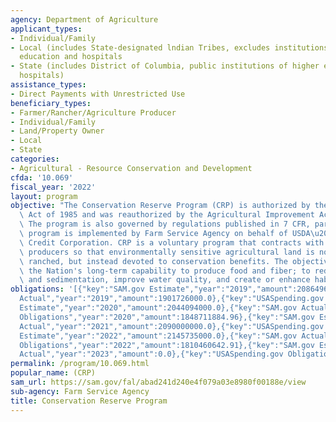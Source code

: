 ```yaml
---
agency: Department of Agriculture
applicant_types:
- Individual/Family
- Local (includes State-designated lndian Tribes, excludes institutions of higher
  education and hospitals
- State (includes District of Columbia, public institutions of higher education and
  hospitals)
assistance_types:
- Direct Payments with Unrestricted Use
beneficiary_types:
- Farmer/Rancher/Agriculture Producer
- Individual/Family
- Land/Property Owner
- Local
- State
categories:
- Agricultural - Resource Conservation and Development
cfda: '10.069'
fiscal_year: '2022'
layout: program
objective: "The Conservation Reserve Program (CRP) is authorized by the Food Security\
  \ Act of 1985 and was reauthorized by the Agricultural Improvement Act of 2018.\
  \ The program is also governed by regulations published in 7 CFR, part 1410. The\
  \ program is implemented by Farm Service Agency on behalf of USDA\u2019s Commodity\
  \ Credit Corporation. CRP is a voluntary program that contracts with agricultural\
  \ producers so that environmentally sensitive agricultural land is not farmed or\
  \ ranched, but instead devoted to conservation benefits. The objective is to protect\
  \ the Nation's long-term capability to produce food and fiber; to reduce soil erosion\
  \ and sedimentation, improve water quality, and create or enhance habitat for wildlife."
obligations: '[{"key":"SAM.gov Estimate","year":"2019","amount":2086496000.0},{"key":"SAM.gov
  Actual","year":"2019","amount":1901726000.0},{"key":"USASpending.gov Obligations","year":"2019","amount":1889248458.5},{"key":"SAM.gov
  Estimate","year":"2020","amount":2044094000.0},{"key":"SAM.gov Actual","year":"2020","amount":1853886.0},{"key":"USASpending.gov
  Obligations","year":"2020","amount":1848711884.96},{"key":"SAM.gov Estimate","year":"2021","amount":2056282.0},{"key":"SAM.gov
  Actual","year":"2021","amount":2090000000.0},{"key":"USASpending.gov Obligations","year":"2021","amount":1839986094.69},{"key":"SAM.gov
  Estimate","year":"2022","amount":2145735000.0},{"key":"SAM.gov Actual","year":"2022","amount":1808436000.0},{"key":"USASpending.gov
  Obligations","year":"2022","amount":1810460642.91},{"key":"SAM.gov Estimate","year":"2023","amount":2173925000.0},{"key":"SAM.gov
  Actual","year":"2023","amount":0.0},{"key":"USASpending.gov Obligations","year":"2023","amount":1710091776.35}]'
permalink: /program/10.069.html
popular_name: (CRP)
sam_url: https://sam.gov/fal/abad241d240e4f079a03e8980f00188e/view
sub-agency: Farm Service Agency
title: Conservation Reserve Program
---
```


